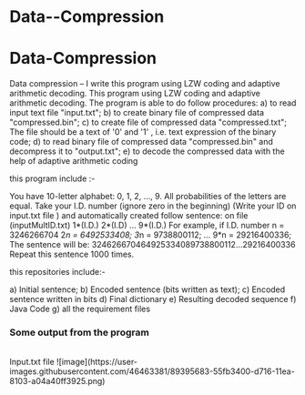 # Data--Compression
<h1>Data-Compression </h1>
Data compression – I write this program using LZW coding and adaptive arithmetic decoding.
This program using LZW coding and adaptive arithmetic decoding.
The program is able to do follow procedures:
a)	to read input text file  "input.txt";
b)	to create binary file of compressed data "compressed.bin";
c)	to create file of compressed data "compressed.txt"; The file should be a text of '0' and '1' , i.e. text expression of the binary code;
d)	to read binary file of compressed data "compressed.bin" and decompress it to "output.txt";
e)	to decode the compressed data with the help of adaptive arithmetic coding

this program include :-

You have 10-letter alphabet: 0, 1, 2, …, 9. All probabilities of the letters are equal.
Take your I.D. number (ignore zero in the beginning) (Write your ID on input.txt file ) 
and  automatically created follow sentence: on file (inputMultID.txt) 
1*(I.D.) 2*(I.D) … 9*(I.D.)
For example, if I.D. number n = 3246266704
2*n = 6492533408; 3*n = 9738800112; … 9*n = 29216400336;
The sentence will be:
324626670464925334089738800112…29216400336
Repeat this sentence 1000 times. 

this repositories include:-

a) Initial sentence;
b) Encoded sentence (bits written as text);
c) Encoded sentence written in bits
d) Final dictionary
e) Resulting decoded sequence
f) Java Code
g) all the requirement files 

<h3>Some output from the program </h3>
<br>
Input.txt file  ![image](https://user-images.githubusercontent.com/46463381/89395683-55fb3400-d716-11ea-8103-a04a40ff3925.png)


